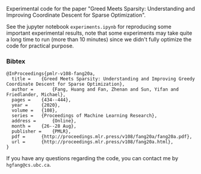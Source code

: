 Experimental code for the paper "Greed Meets Sparsity: Understanding and
Improving Coordinate Descent for Sparse Optimization".

See the jupyter notebook `experiments.ipynb` for reproducing some important experimental results, note that some experiments may take
quite a long time to run (more than 10 minutes) since we didn't fully
optimize the code for practical purpose.

### Bibtex
```
@InProceedings{pmlr-v108-fang20a,
  title = 	 {Greed Meets Sparsity: Understanding and Improving Greedy Coordinate Descent for Sparse Optimization},
  author =       {Fang, Huang and Fan, Zhenan and Sun, Yifan and Friedlander, Michael},
  pages = 	 {434--444},
  year = 	 {2020},
  volume = 	 {108},
  series = 	 {Proceedings of Machine Learning Research},
  address = 	 {Online},
  month = 	 {26--28 Aug},
  publisher =    {PMLR},
  pdf = 	 {http://proceedings.mlr.press/v108/fang20a/fang20a.pdf},
  url = 	 {http://proceedings.mlr.press/v108/fang20a.html},
}
```
If you have any questions regarding the code, you can contact me by `hgfang@cs.ubc.ca`.

